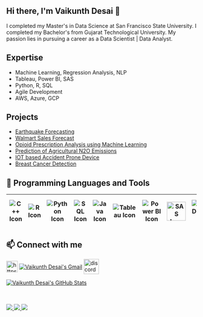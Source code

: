 <!--
**vaikunthd/vaikunthd** is a ✨ _special_ ✨ repository because its `README.md` (this file) appears on your GitHub profile.

Here are some ideas to get you started:

- 🔭 I’m currently working on ...
- 🌱 I’m currently learning ...
- 👯 I’m looking to collaborate on ...
- 🤔 I’m looking for help with ...
- 💬 Ask me about ...
- 📫 How to reach me: ...
- 😄 Pronouns: ...
- ⚡ Fun fact: ...
-->
## Hi there, I'm Vaikunth Desai 👋

I completed my Master's in Data Science at San Francisco State University. I completed my Bachelor's from Gujarat Technological University. My passion lies in pursuing a career as a Data Scientist | Data Analyst.


## Expertise

* Machine Learning, Regression Analysis, NLP
* Tableau, Power BI, SAS
* Python, R, SQL
* Agile Development
* AWS, Azure, GCP

## Projects

* [Earthquake Forecasting](https://github.com/vaikunthd/Earthquake-Forecasting)
* [Walmart Sales Forecast](https://github.com/vaikunthd/Walmart-Sales-Forecast)
* [Opioid Prescription Analysis using Machine Learning](https://github.com/vaikunthd/Opioid-Prescription-Analysis-using-Machine-Learning)
* [Prediction of Agricultural N2O Emissions](https://github.com/vaikunthd/Prediction-of-Agricultural-N2O-Emissions)
* [IOT based Accident Prone Device](https://github.com/vaikunthd/IOT-based-Accident-Prone-Device)
* [Breast Cancer Detection](https://github.com/vaikunthd/Breast-Cancer-Detection)



## :rocket: Programming Languages and Tools

|<img align="center" alt="C++ Icon" src="https://img.icons8.com/?size=50&id=TpULddJc4gTh&format=png"/>|<img align="center" alt="R Icon" src="https://img.icons8.com/?size=50&id=CLvQeiwFpit4&format=png"/>|<img align="center" alt="Python Icon" src="https://img.icons8.com/dusk/50/000000/python.png"/>|<img align="center" alt="SQL Icon" src="https://img.icons8.com/?size=50&id=UFF3hmipmJ2V&format=png"/>|<img align="center" alt="Java Icon" src="https://img.icons8.com/dusk/50/000000/java-coffee-cup-logo.png"/>|<img align="center" alt="Tableau Icon" src="https://img.icons8.com/?size=50&id=9Kvi1p1F0tUo&format=png"/>|<img align="center" alt="Power BI Icon" src="https://img.icons8.com/?size=50&id=70667&format=png"/>|<img align="center" alt="SAS Icon" src="https://www.sas.com/content/dam/SAS/images/logos/saslogos/sas-logo-0766d1.png" height="50" width="50" />|<img align="center" alt="Agile Development Icon" src="https://img.icons8.com/?size=50&id=1MEnLo2pIW7O&format=png"/>|<img align="center" alt="Android Studio Icon" src="https://img.icons8.com/?size=50&id=EgOU93v1DHjU&format=png"/>|<img align="center" alt="AWS Icon" src="https://img.icons8.com/?size=50&id=33039&format=png"/>|<img align="center" alt="Azure Icon" src="https://img.icons8.com/?size=50&id=VLKafOkk3sBX&format=png"/>|<img align="center" alt="GCP Icon" src="https://img.icons8.com/?size=50&id=WHRLQdbEXQ16&format=png"/>|<img align="center" alt="Oracle SQL Icon" src="https://img.icons8.com/?size=50&id=8ljTDYUEydbJ&format=png"/>|<img align="center" alt="Oracle Icon" src="https://img.icons8.com/?size=50&id=39913&format=png"/>|<img align="center" alt="Hadoop Icon" src="https://img.icons8.com/?size=50&id=69132&format=png"/>
|:---:|:---:|:---:|:---:|:---:|:---:|:---:|:---:|:---:|:---:|:---:|:---:|:---:|:---:|:---:|:---:|


## 📫 Connect with me


<p align="left">
<a href="https://www.linkedin.com/in/vaikunth-desai/" target="blank"><img align="center" src="https://raw.githubusercontent.com/rahuldkjain/github-profile-readme-generator/master/src/images/icons/Social/linked-in-alt.svg" alt="https://www.linkedin.com/in/vaikunth-desai/" height="30" width="30" /></a>
<a href="mailto:vdclassifier@gmail.com"><img align="center" alt="Vaikunth Desai's Gmail" src="https://img.icons8.com/bubbles/50/000000/gmail.png"/></a>
<a href="https://discordapp.com/users/vudesai#6786" target="blank"><img align="center" src="https://raw.githubusercontent.com/rahuldkjain/github-profile-readme-generator/master/src/images/icons/Social/discord.svg" alt="discordapp.com/users/vudesai#6786" height="40" width="40" /></a>
</p>



  <a href="https://github.com/bobypanchal" class="rich-diff-level-one">
    <img src="https://github-readme-stats.vercel.app/api?username=vaikunthd&title_color=333&text_color=777&show_icons=true" alt="Vaikunth Desai's GitHub Stats" >
  </a>
  
<br><br>
  <a href="https://badges.pufler.dev">
    <img src="https://badges.pufler.dev/visits/vaikunthd/vaikunthd?style=flat-square&color=blue&logo=github">
  </a>
  <a href="https://badges.pufler.dev">
    <img src="https://badges.pufler.dev/years/vaikunthd?style=flat-square&color=blue&logo=github">
  </a>
  <a href="https://badges.pufler.dev">
    <img src="https://badges.pufler.dev/repos/vaikunthd?style=flat-square&color=blue&logo=github">
  </a>


